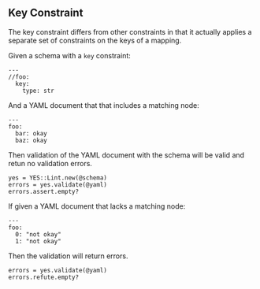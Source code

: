 ## Key Constraint

The key constraint differs from other constraints in that it
actually applies a separate set of constraints on the keys
of a mapping.

Given a schema with a `key` constraint:

    ---
    //foo:
      key:
        type: str

And a YAML document that that includes a matching node:

    ---
    foo:
      bar: okay
      baz: okay

Then validation of the YAML document with the schema will
be valid and retun no validation errors.

    yes = YES::Lint.new(@schema)
    errors = yes.validate(@yaml)
    errors.assert.empty?

If given a YAML document that lacks a matching node:

    ---
    foo:
      0: "not okay"
      1: "not okay"

Then the validation will return errors.

    errors = yes.validate(@yaml)
    errors.refute.empty?

